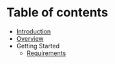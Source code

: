 # Table of contents

* [Introduction](README.md)
* [Overview](overview/README.md)
* Getting Started
  * [Requirements](getting_started/requirements.md)

